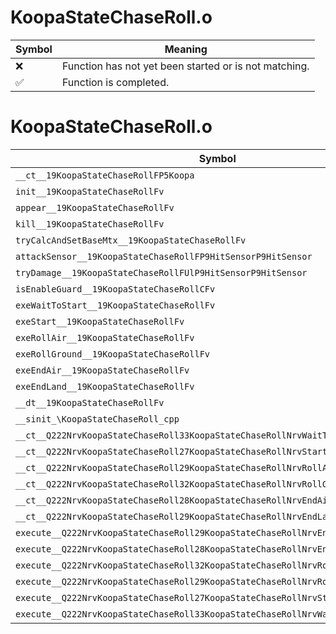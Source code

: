 # KoopaStateChaseRoll.o
| Symbol | Meaning 
| ------------- | ------------- 
| :x: | Function has not yet been started or is not matching. 
| :white_check_mark: | Function is completed. 


# KoopaStateChaseRoll.o
| Symbol | Decompiled? |
| ------------- | ------------- |
| `__ct__19KoopaStateChaseRollFP5Koopa` | :x: |
| `init__19KoopaStateChaseRollFv` | :x: |
| `appear__19KoopaStateChaseRollFv` | :x: |
| `kill__19KoopaStateChaseRollFv` | :x: |
| `tryCalcAndSetBaseMtx__19KoopaStateChaseRollFv` | :x: |
| `attackSensor__19KoopaStateChaseRollFP9HitSensorP9HitSensor` | :x: |
| `tryDamage__19KoopaStateChaseRollFUlP9HitSensorP9HitSensor` | :x: |
| `isEnableGuard__19KoopaStateChaseRollCFv` | :x: |
| `exeWaitToStart__19KoopaStateChaseRollFv` | :x: |
| `exeStart__19KoopaStateChaseRollFv` | :x: |
| `exeRollAir__19KoopaStateChaseRollFv` | :x: |
| `exeRollGround__19KoopaStateChaseRollFv` | :x: |
| `exeEndAir__19KoopaStateChaseRollFv` | :x: |
| `exeEndLand__19KoopaStateChaseRollFv` | :x: |
| `__dt__19KoopaStateChaseRollFv` | :x: |
| `__sinit_\KoopaStateChaseRoll_cpp` | :x: |
| `__ct__Q222NrvKoopaStateChaseRoll33KoopaStateChaseRollNrvWaitToStartFv` | :x: |
| `__ct__Q222NrvKoopaStateChaseRoll27KoopaStateChaseRollNrvStartFv` | :x: |
| `__ct__Q222NrvKoopaStateChaseRoll29KoopaStateChaseRollNrvRollAirFv` | :x: |
| `__ct__Q222NrvKoopaStateChaseRoll32KoopaStateChaseRollNrvRollGroundFv` | :x: |
| `__ct__Q222NrvKoopaStateChaseRoll28KoopaStateChaseRollNrvEndAirFv` | :x: |
| `__ct__Q222NrvKoopaStateChaseRoll29KoopaStateChaseRollNrvEndLandFv` | :x: |
| `execute__Q222NrvKoopaStateChaseRoll29KoopaStateChaseRollNrvEndLandCFP5Spine` | :x: |
| `execute__Q222NrvKoopaStateChaseRoll28KoopaStateChaseRollNrvEndAirCFP5Spine` | :x: |
| `execute__Q222NrvKoopaStateChaseRoll32KoopaStateChaseRollNrvRollGroundCFP5Spine` | :x: |
| `execute__Q222NrvKoopaStateChaseRoll29KoopaStateChaseRollNrvRollAirCFP5Spine` | :x: |
| `execute__Q222NrvKoopaStateChaseRoll27KoopaStateChaseRollNrvStartCFP5Spine` | :x: |
| `execute__Q222NrvKoopaStateChaseRoll33KoopaStateChaseRollNrvWaitToStartCFP5Spine` | :x: |
